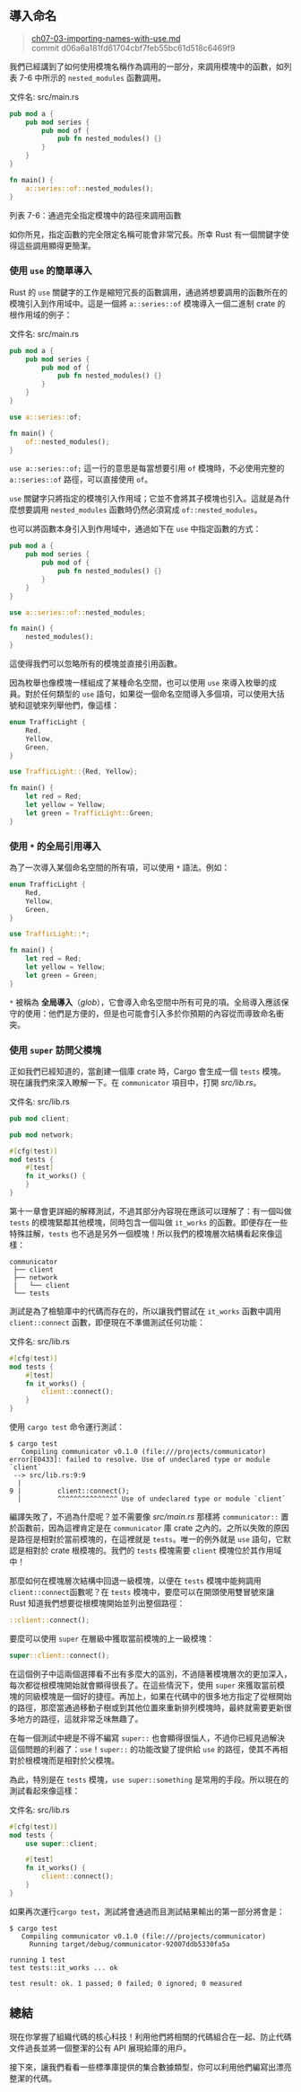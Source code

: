 ## 導入命名

> [ch07-03-importing-names-with-use.md](https://github.com/rust-lang/book/blob/master/second-edition/src/ch07-03-importing-names-with-use.md)
> <br>
> commit d06a6a181fd61704cbf7feb55bc61d518c6469f9

我們已經講到了如何使用模塊名稱作為調用的一部分，來調用模塊中的函數，如列表 7-6 中所示的 `nested_modules` 函數調用。

<span class="filename">文件名: src/main.rs</span>

```rust
pub mod a {
    pub mod series {
        pub mod of {
            pub fn nested_modules() {}
        }
    }
}

fn main() {
    a::series::of::nested_modules();
}
```

<span class="caption">列表 7-6：通過完全指定模塊中的路徑來調用函數</span>

如你所見，指定函數的完全限定名稱可能會非常冗長。所幸 Rust 有一個關鍵字使得這些調用顯得更簡潔。

### 使用 `use` 的簡單導入

Rust 的 `use` 關鍵字的工作是縮短冗長的函數調用，通過將想要調用的函數所在的模塊引入到作用域中。這是一個將 `a::series::of` 模塊導入一個二進制 crate 的根作用域的例子：

<span class="filename">文件名: src/main.rs</span>

```rust
pub mod a {
    pub mod series {
        pub mod of {
            pub fn nested_modules() {}
        }
    }
}

use a::series::of;

fn main() {
    of::nested_modules();
}
```

`use a::series::of;` 這一行的意思是每當想要引用 `of` 模塊時，不必使用完整的 `a::series::of` 路徑，可以直接使用 `of`。

`use` 關鍵字只將指定的模塊引入作用域；它並不會將其子模塊也引入。這就是為什麼想要調用 `nested_modules` 函數時仍然必須寫成 `of::nested_modules`。

也可以將函數本身引入到作用域中，通過如下在 `use` 中指定函數的方式：

```rust
pub mod a {
    pub mod series {
        pub mod of {
            pub fn nested_modules() {}
        }
    }
}

use a::series::of::nested_modules;

fn main() {
    nested_modules();
}
```

這使得我們可以忽略所有的模塊並直接引用函數。

因為枚舉也像模塊一樣組成了某種命名空間，也可以使用 `use` 來導入枚舉的成員。對於任何類型的 `use` 語句，如果從一個命名空間導入多個項，可以使用大括號和逗號來列舉他們，像這樣：

```rust
enum TrafficLight {
    Red,
    Yellow,
    Green,
}

use TrafficLight::{Red, Yellow};

fn main() {
    let red = Red;
    let yellow = Yellow;
    let green = TrafficLight::Green;
}
```

### 使用 `*` 的全局引用導入

為了一次導入某個命名空間的所有項，可以使用 `*` 語法。例如：

```rust
enum TrafficLight {
    Red,
    Yellow,
    Green,
}

use TrafficLight::*;

fn main() {
    let red = Red;
    let yellow = Yellow;
    let green = Green;
}
```

`*` 被稱為 **全局導入**（*glob*），它會導入命名空間中所有可見的項。全局導入應該保守的使用：他們是方便的，但是也可能會引入多於你預期的內容從而導致命名衝突。

### 使用 `super` 訪問父模塊

正如我們已經知道的，當創建一個庫 crate 時，Cargo 會生成一個 `tests` 模塊。現在讓我們來深入瞭解一下。在 `communicator` 項目中，打開 *src/lib.rs*。

<span class="filename">文件名: src/lib.rs</span>

```rust
pub mod client;

pub mod network;

#[cfg(test)]
mod tests {
    #[test]
    fn it_works() {
    }
}
```

第十一章會更詳細的解釋測試，不過其部分內容現在應該可以理解了：有一個叫做 `tests` 的模塊緊鄰其他模塊，同時包含一個叫做 `it_works` 的函數。即便存在一些特殊註解，`tests` 也不過是另外一個模塊！所以我們的模塊層次結構看起來像這樣：

```text
communicator
 ├── client
 ├── network
 |   └── client
 └── tests
```

測試是為了檢驗庫中的代碼而存在的，所以讓我們嘗試在 `it_works` 函數中調用 `client::connect` 函數，即便現在不準備測試任何功能：

<span class="filename">文件名: src/lib.rs</span>

```rust
#[cfg(test)]
mod tests {
    #[test]
    fn it_works() {
        client::connect();
    }
}
```

使用 `cargo test` 命令運行測試：

```text
$ cargo test
   Compiling communicator v0.1.0 (file:///projects/communicator)
error[E0433]: failed to resolve. Use of undeclared type or module `client`
 --> src/lib.rs:9:9
  |
9 |         client::connect();
  |         ^^^^^^^^^^^^^^^ Use of undeclared type or module `client`
```

編譯失敗了，不過為什麼呢？並不需要像 *src/main.rs* 那樣將 `communicator::` 置於函數前，因為這裡肯定是在 `communicator` 庫 crate 之內的。之所以失敗的原因是路徑是相對於當前模塊的，在這裡就是 `tests`。唯一的例外就是 `use` 語句，它默認是相對於 crate 根模塊的。我們的 `tests` 模塊需要 `client` 模塊位於其作用域中！

那麼如何在模塊層次結構中回退一級模塊，以便在 `tests` 模塊中能夠調用 `client::connect`函數呢？在 `tests` 模塊中，要麼可以在開頭使用雙冒號來讓 Rust 知道我們想要從根模塊開始並列出整個路徑：

```rust
::client::connect();
```

要麼可以使用 `super` 在層級中獲取當前模塊的上一級模塊：

```rust
super::client::connect();
```

在這個例子中這兩個選擇看不出有多麼大的區別，不過隨著模塊層次的更加深入，每次都從根模塊開始就會顯得很長了。在這些情況下，使用 `super` 來獲取當前模塊的同級模塊是一個好的捷徑。再加上，如果在代碼中的很多地方指定了從根開始的路徑，那麼當通過移動子樹或到其他位置來重新排列模塊時，最終就需要更新很多地方的路徑，這就非常乏味無趣了。

在每一個測試中總是不得不編寫 `super::` 也會顯得很惱人，不過你已經見過解決這個問題的利器了：`use`！`super::` 的功能改變了提供給 `use` 的路徑，使其不再相對於根模塊而是相對於父模塊。

為此，特別是在 `tests` 模塊，`use super::something` 是常用的手段。所以現在的測試看起來像這樣：

<span class="filename">文件名: src/lib.rs</span>

```rust
#[cfg(test)]
mod tests {
    use super::client;

    #[test]
    fn it_works() {
        client::connect();
    }
}
```

如果再次運行`cargo test`，測試將會通過而且測試結果輸出的第一部分將會是：

```text
$ cargo test
   Compiling communicator v0.1.0 (file:///projects/communicator)
     Running target/debug/communicator-92007ddb5330fa5a

running 1 test
test tests::it_works ... ok

test result: ok. 1 passed; 0 failed; 0 ignored; 0 measured
```

## 總結

現在你掌握了組織代碼的核心科技！利用他們將相關的代碼組合在一起、防止代碼文件過長並將一個整潔的公有 API 展現給庫的用戶。

接下來，讓我們看看一些標準庫提供的集合數據類型，你可以利用他們編寫出漂亮整潔的代碼。